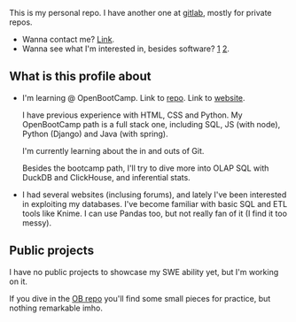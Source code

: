 
This is my personal repo. I have another one at [gitlab](https://gitlab.com/iagovar), mostly for private repos. 

- Wanna contact me? [Link](https://iagovar.com/contacto).
- Wanna see what I'm interested in, besides software? [1](https://iagovar.com/traducciones) [2](https://iagovar.com/datos).

## What is this profile about

- I'm learning @ OpenBootCamp. Link to [repo](https://github.com/iagovar/openbootcamp). Link to [website](https://open-bootcamp.com/).

  I have previous experience with HTML, CSS and Python. My OpenBootCamp path is a full stack one, including SQL, JS (with node), Python (Django) and Java (with spring).
  
  I'm currently learning about the in and outs of Git.
  
  Besides the bootcamp path, I'll try to dive more into OLAP SQL with DuckDB and ClickHouse, and inferential stats.
  
- I had several websites (inclusing forums), and lately I've been interested in exploiting my databases. I've become familiar with basic SQL and ETL tools like Knime. I can use Pandas too, but not really fan of it (I find it too messy).

## Public projects

I have no public projects to showcase my SWE ability yet, but I'm working on it.

If you dive in the [OB repo](https://github.com/iagovar/openbootcamp) you'll find some small pieces for practice, but nothing remarkable imho.
